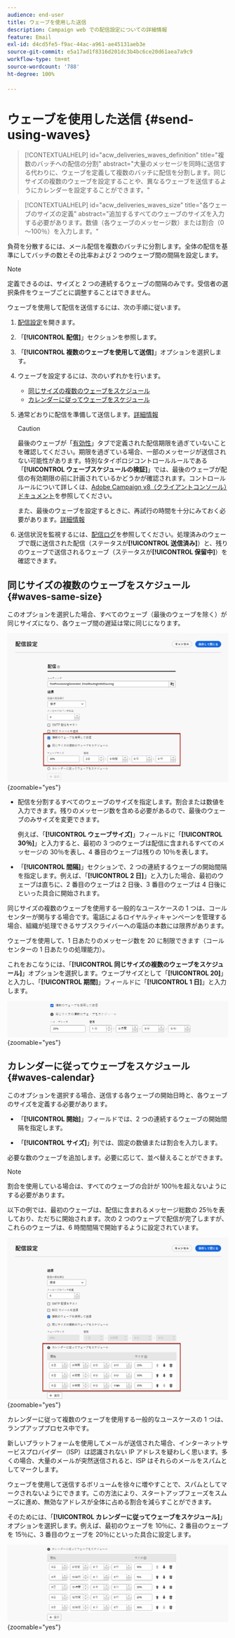 ```yaml
---
audience: end-user
title: ウェーブを使用した送信
description: Campaign web での配信設定についての詳細情報
feature: Email
exl-id: d4cd5fe5-f9ac-44ac-a961-ae45131aeb3e
source-git-commit: e5a17ad1f8316d201dc3b4bc6ce20d61aea7a9c9
workflow-type: tm+mt
source-wordcount: '788'
ht-degree: 100%

---
```


# ウェーブを使用した送信 {#send-using-waves}

>[!CONTEXTUALHELP]
>id="acw_deliveries_waves_definition"
>title="複数のバッチへの配信の分割"
>abstract="大量のメッセージを同時に送信する代わりに、ウェーブを定義して複数のバッチに配信を分割します。同じサイズの複数のウェーブを設定することや、異なるウェーブを送信するようにカレンダーを設定することができます。"

>[!CONTEXTUALHELP]
>id="acw_deliveries_waves_size"
>title="各ウェーブのサイズの定義"
>abstract="追加するすべてのウェーブのサイズを入力する必要があります。数値（各ウェーブのメッセージ数）または割合（0～100％）を入力します。"

負荷を分散するには、メール配信を複数のバッチに分割します。全体の配信を基準にしてバッチの数とその比率および 2 つのウェーブ間の間隔を設定します。

>[!NOTE]
>
>定義できるのは、サイズと 2 つの連続するウェーブの間隔のみです。受信者の選択条件をウェーブごとに調整することはできません。

ウェーブを使用して配信を送信するには、次の手順に従います。

1. [配信設定](delivery-settings.md#retries)を開きます。

1. 「**[!UICONTROL 配信]**」セクションを参照します。

1. 「**[!UICONTROL 複数のウェーブを使用して送信]**」オプションを選択します。

1. ウェーブを設定するには、次のいずれかを行います。

   * [同じサイズの複数のウェーブをスケジュール](#waves-same-size)
   * [カレンダーに従ってウェーブをスケジュール](#waves-calendar)

1. 通常どおりに配信を準備して送信します。[詳細情報](../msg/gs-deliveries.md)

   >[!CAUTION]
   >
   >最後のウェーブが「[有効性](delivery-settings.md#validity)」タブで定義された配信期限を過ぎていないことを確認してください。期限を過ぎている場合、一部のメッセージが送信されない可能性があります。特別なタイポロジコントロールルールである「**[!UICONTROL ウェーブスケジュールの検証]**」では、最後のウェーブが配信の有効期限の前に計画されているかどうかが確認されます。コントロールルールについて詳しくは、[Adobe Campaign v8（クライアントコンソール）ドキュメント](https://experienceleague.adobe.com/docs/campaign/automation/campaign-optimization/control-rules.html?lang=ja)を参照してください。
   >
   >また、最後のウェーブを設定するときに、再試行の時間を十分にみておく必要があります。[詳細情報](delivery-settings.md#retries)

1. 送信状況を監視するには、[配信ログ](../monitor/delivery-logs.md)を参照してください。処理済みのウェーブで既に送信された配信（ステータスが&#x200B;**[!UICONTROL 送信済み]**）と、残りのウェーブで送信されるウェーブ（ステータスが&#x200B;**[!UICONTROL 保留中]**）を確認できます。

## 同じサイズの複数のウェーブをスケジュール {#waves-same-size}

このオプションを選択した場合、すべてのウェーブ（最後のウェーブを除く）が同じサイズになり、各ウェーブ間の遅延は常に同じになります。

![](assets/waves-same-size.png){zoomable="yes"}

* 配信を分割するすべてのウェーブのサイズを指定します。割合または数値を入力できます。残りのメッセージ数を含める必要があるので、最後のウェーブのみサイズを変更できます。

  例えば、「**[!UICONTROL ウェーブサイズ]**」フィールドに「**[!UICONTROL 30％]**」と入力すると、最初の 3 つのウェーブは配信に含まれるすべてのメッセージの 30％を表し、4 番目のウェーブは残りの 10％を表します。

* 「**[!UICONTROL 間隔]**」セクションで、2 つの連続するウェーブの開始間隔を指定します。例えば、「**[!UICONTROL 2 日]**」と入力した場合、最初のウェーブは直ちに、2 番目のウェーブは 2 日後、3 番目のウェーブは 4 日後にといった具合に開始されます。

同じサイズの複数のウェーブを使用する一般的なユースケースの 1 つは、コールセンターが関与する場合です。電話によるロイヤルティキャンペーンを管理する場合、組織が処理できるサブスクライバーへの電話の本数には限界があります。


ウェーブを使用して、1 日あたりのメッセージ数を 20 に制限できます（コールセンターの 1 日あたりの処理能力）。

これをおこなうには、「**[!UICONTROL 同じサイズの複数のウェーブをスケジュール]**」オプションを選択します。ウェーブサイズとして「**[!UICONTROL 20]**」と入力し、「**[!UICONTROL 期間]**」フィールドに「**[!UICONTROL 1 日]**」と入力します。

![](assets/waves-call-center.png){zoomable="yes"}

## カレンダーに従ってウェーブをスケジュール {#waves-calendar}

このオプションを選択する場合、送信する各ウェーブの開始日時と、各ウェーブのサイズを定義する必要があります。

* 「**[!UICONTROL 開始]**」フィールドでは、2 つの連続するウェーブの開始間隔を指定します。

* 「**[!UICONTROL サイズ]**」列では、固定の数値または割合を入力します。

必要な数のウェーブを追加します。必要に応じて、並べ替えることができます。

>[!NOTE]
>
>割合を使用している場合は、すべてのウェーブの合計が 100％を超えないようにする必要があります。

以下の例では、最初のウェーブは、配信に含まれるメッセージ総数の 25％を表しており、ただちに開始されます。次の 2 つのウェーブで配信が完了しますが、これらのウェーブは、6 時間間隔で開始するように設定されています。

![](assets/waves-calendar.png){zoomable="yes"}

カレンダーに従って複数のウェーブを使用する一般的なユースケースの 1 つは、ランプアッププロセス中です。

新しいプラットフォームを使用してメールが送信された場合、インターネットサービスプロバイダー（ISP）は認識されない IP アドレスを疑わしく思います。多くの場合、大量のメールが突然送信されると、ISP はそれらのメールをスパムとしてマークします。

ウェーブを使用して送信するボリュームを徐々に増やすことで、スパムとしてマークされないようにできます。この方法により、スタートアップフェーズをスムーズに進め、無効なアドレスが全体に占める割合を減らすことができます。

そのためには、「**[!UICONTROL カレンダーに従ってウェーブをスケジュール]**」オプションを選択します。例えば、最初のウェーブを 10％に、2 番目のウェーブを 15％に、3 番目のウェーブを 20％にといった具合に設定します。

![](assets/waves-ramp-up.png){zoomable="yes"}
